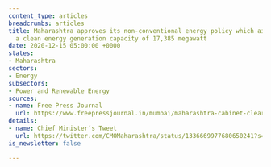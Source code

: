 ```yaml
---
content_type: articles
breadcrumbs: articles
title: Maharashtra approves its non-conventional energy policy which aims to develop
  a clean energy generation capacity of 17,385 megawatt
date: 2020-12-15 05:00:00 +0000
states:
- Maharashtra
sectors:
- Energy
subsectors:
- Power and Renewable Energy
sources:
- name: Free Press Journal
  url: https://www.freepressjournal.in/mumbai/maharashtra-cabinet-clears-non-conventional-energy-policy
details:
- name: Chief Minister’s Tweet
  url: https://twitter.com/CMOMaharashtra/status/1336669977680650241?s=20
is_newsletter: false

---
```

